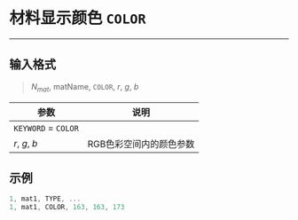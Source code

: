 # 材料显示颜色 `COLOR`

---

## 输入格式

> $N_{mat}$, matName, `COLOR`, $r$, $g$, $b$

| 参数              | 说明                    |
| ----------------- | ----------------------- |
| `KEYWORD` = `COLOR` |                         |
| $r$, $g$, $b$     | RGB色彩空间内的颜色参数 |


## 示例

```c
1, mat1, TYPE, ...
1, mat1, COLOR, 163, 163, 173
```

